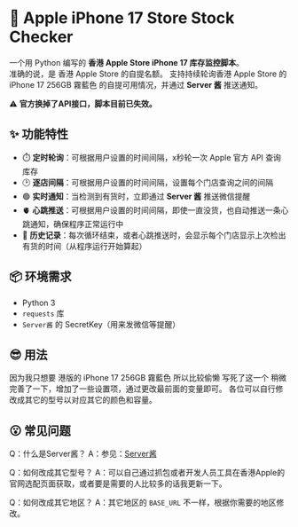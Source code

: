 # 🍎 Apple iPhone 17 Store Stock Checker

一个用 Python 编写的 **香港 Apple Store iPhone 17 库存监控脚本**。  
准确的说，是 香港 Apple Store 的自提名额。
支持持续轮询香港 Apple Store 的 iPhone 17 256GB 霧藍色 的自提可用情况，并通过 **Server 酱** 推送通知。  

⚠ **官方换掉了API接口，脚本目前已失效。**

## ✨ 功能特性

- ⏱️ **定时轮询**：可根据用户设置的时间间隔，x秒轮一次 Apple 官方 API 查询库存
- 🕑 **逐店间隔**：可根据用户设置的时间间隔，设置每个门店查询之间的间隔
- 🟢 **实时通知**：当检测到有货时，立即通过 **Server 酱** 推送微信提醒  
- 🫀 **心跳推送**：可根据用户设置的时间间隔，即使一直没货，也自动推送一条心跳通知，确保程序正常运行中  
- 📌 **历史记录**：每次循环结束，或者心跳推送时，会显示每个门店显示上次检出有货的时间（从程序运行开始算起）  

## 📦 环境需求

- Python 3
- `requests` 库  
- `Server酱` 的 SecretKey（用来发微信等提醒）

## 😎  用法

因为我只想要 港版的 iPhone 17 256GB 霧藍色 所以比较偷懒 写死了这一个
稍微完善了一下，增加了一些设置项，通过更改最前面的变量即可。
各位可以自行修改成其它的型号以对应其它的颜色和容量。

## 😮 常见问题

Q：什么是Server酱？
A：参见：[Server酱](https://sct.ftqq.com/)

Q：如何改成其它型号？
A：可以自己通过抓包或者开发人员工具在香港Apple的官网选配页面获取，或者要是需要的人比较多的话我更新一下。

Q：如何改成其它地区？
A：其它地区的 `BASE_URL` 不一样，根据你需要的地区修改。
